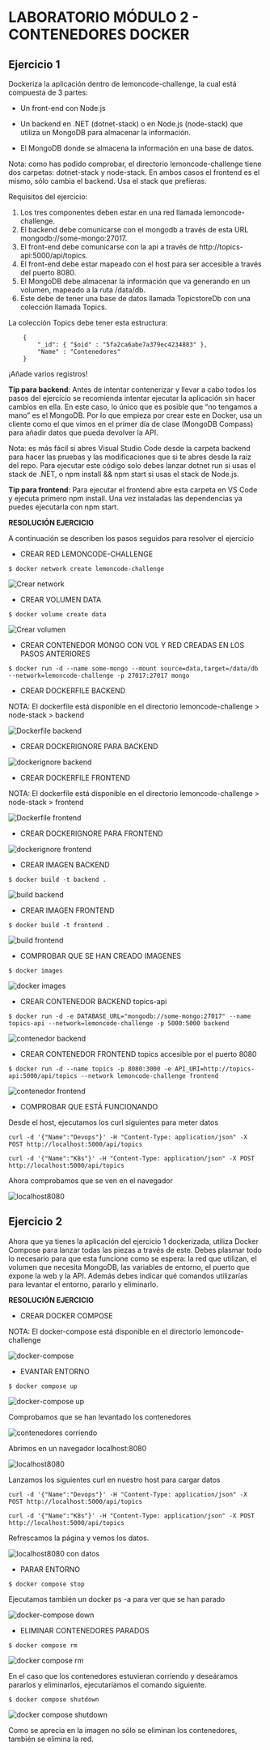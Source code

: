 # LABORATORIO MÓDULO 2 - CONTENEDORES DOCKER

## Ejercicio 1

Dockeriza la aplicación dentro de lemoncode-challenge, la cual está compuesta de 3 partes:

- Un front-end con Node.js

- Un backend en .NET (dotnet-stack) o en Node.js (node-stack) que utiliza un MongoDB para almacenar la información.

- El MongoDB donde se almacena la información en una base de datos.

Nota: como has podido comprobar, el directorio lemoncode-challenge tiene dos carpetas: dotnet-stack y node-stack. En ambos casos el frontend es el mismo, sólo cambia el backend. Usa el stack que prefieras.

Requisitos del ejercicio:

1. Los tres componentes deben estar en una red llamada lemoncode-challenge.
2. El backend debe comunicarse con el mongodb a través de esta URL mongodb://some-mongo:27017.
3. El front-end debe comunicarse con la api a través de http://topics-api:5000/api/topics.
4. El front-end debe estar mapeado con el host para ser accesible a través del puerto 8080.
5. El MongoDB debe almacenar la información que va generando en un volumen, mapeado a la ruta /data/db.
6. Este debe de tener una base de datos llamada TopicstoreDb con una colección llamada Topics.

La colección Topics debe tener esta estructura:

```
    {
        "_id": { "$oid" : "5fa2ca6abe7a379ec4234883" },
        "Name" : "Contenedores"
    }
```

¡Añade varios registros!

**Tip para backend**: Antes de intentar contenerizar y llevar a cabo todos los pasos del ejercicio se recomienda intentar ejecutar la aplicación sin hacer cambios en ella. En este caso, lo único que es posible que “no tengamos a mano” es el MongoDB. Por lo que empieza por crear este en Docker, usa un cliente como el que vimos en el primer día de clase (MongoDB Compass) para añadir datos que pueda devolver la API.

Nota: es más fácil si abres Visual Studio Code desde la carpeta backend para hacer las pruebas y las modificaciones que si te abres desde la raíz del repo. Para ejecutar este código solo debes lanzar dotnet run si usas el stack de .NET, o npm install && npm start si usas el stack de Node.js.

**Tip para frontend**: Para ejecutar el frontend abre esta carpeta en VS Code y ejecuta primero npm install. Una vez instaladas las dependencias ya puedes ejecutarla con npm start.

**RESOLUCIÓN EJERCICIO**

A continuación se describen los pasos seguidos para resolver el ejercicio

- CREAR RED LEMONCODE-CHALLENGE

`$ docker network create lemoncode-challenge`

![Crear network](./img/create_network.jpg)

- CREAR VOLUMEN DATA

`$ docker volume create data`

![Crear volumen](./img/create_volumen.jpg)

- CREAR CONTENEDOR MONGO CON VOL Y RED CREADAS EN LOS PASOS ANTERIORES

`$ docker run -d --name some-mongo --mount source=data,target=/data/db --network=lemoncode-challenge -p 27017:27017 mongo`

- CREAR DOCKERFILE BACKEND

NOTA: El dockerfile está disponible en el directorio lemoncode-challenge > node-stack > backend

![Dockerfile backend](./img/dockerfile_backend.jpg)

- CREAR DOCKERIGNORE PARA BACKEND

![dockerignore backend](./img/dockerignore_backend.jpg)

- CREAR DOCKERFILE FRONTEND

NOTA: El dockerfile está disponible en el directorio lemoncode-challenge > node-stack > frontend

![Dockerfile frontend](./img/dockerfile_frontend.jpg)

- CREAR DOCKERIGNORE PARA FRONTEND

![dockerignore frontend](./img/dockerignore_frontend.jpg)

- CREAR IMAGEN BACKEND

`$ docker build -t backend .`

![build backend](./img/build_backend.jpg)

- CREAR IMAGEN FRONTEND

`$ docker build -t frontend .`

![build frontend](./img/build_frontend.jpg)

- COMPROBAR QUE SE HAN CREADO IMAGENES

`$ docker images`

![docker images](./img/images.jpg)

- CREAR CONTENEDOR BACKEND topics-api

`$ docker run -d -e DATABASE_URL="mongodb://some-mongo:27017" --name  topics-api --network=lemoncode-challenge -p 5000:5000 backend`

![contenedor backend](./img/contenedor_backend.jpg)

- CREAR CONTENEDOR FRONTEND topics accesible por el puerto 8080

`$ docker run -d --name topics -p 8080:3000 -e API_URI=http://topics-api:5000/api/topics --network lemoncode-challenge frontend`

![contenedor frontend](./img/contenedor_frontend.jpg)

- COMPROBAR QUE ESTÁ FUNCIONANDO

Desde el host, ejecutamos los curl siguientes para meter datos

`curl -d '{"Name":"Devops"}' -H "Content-Type: application/json" -X POST http://localhost:5000/api/topics`

`curl -d '{"Name":"K8s"}' -H "Content-Type: application/json" -X POST http://localhost:5000/api/topics`

Ahora comprobamos que se ven en el navegador

![localhost8080](./img/localhost_8080.jpg)

## Ejercicio 2

Ahora que ya tienes la aplicación del ejercicio 1 dockerizada, utiliza Docker Compose para lanzar todas las piezas a través de este. Debes plasmar todo lo necesario para que esta funcione como se espera: la red que utilizan, el volumen que necesita MongoDB, las variables de entorno, el puerto que expone la web y la API. Además debes indicar qué comandos utilizarías para levantar el entorno, pararlo y eliminarlo.

**RESOLUCIÓN EJERCICIO**

- CREAR DOCKER COMPOSE

NOTA: El docker-compose está disponible en el directorio lemoncode-challenge

![docker-compose](./img/docker_compose.jpg)

- EVANTAR ENTORNO

`$ docker compose up`

![docker-compose up](./img/docker_compose_up.jpg)

Comprobamos que se han levantado los contenedores

![contenedores corriendo](./img/docker_ps_compose.jpg)

Abrimos en un navegador localhost:8080

![localhost8080](./img/localhost_8080_compose.jpg)

Lanzamos los siguientes curl en nuestro host para cargar datos

`curl -d '{"Name":"Devops"}' -H "Content-Type: application/json" -X POST http://localhost:5000/api/topics`

`curl -d '{"Name":"K8s"}' -H "Content-Type: application/json" -X POST http://localhost:5000/api/topics`

Refrescamos la página y vemos los datos.

![localhost8080 con datos](./img/localhost_8080_compose_datos.jpg)

- PARAR ENTORNO

`$ docker compose stop`

Ejecutamos también un docker ps -a para ver que se han parado

![docker-compose down](./img/docker_compose_stop.jpg)

- ELIMINAR CONTENEDORES PARADOS

`$ docker compose rm`

![docker compose rm](./img/docker_compose_rm.jpg)

En el caso que los contenedores estuvieran corriendo y deseáramos pararlos y eliminarlos, ejecutaríamos el comando siguiente.

`$ docker compose shutdown`

![docker compose shutdown](./img/docker_compose_down.jpg)

Como se aprecia en la imagen no sólo se eliminan los contenedores, también se elimina la red.
